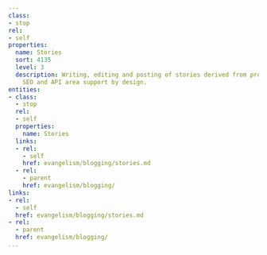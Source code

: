 ```yaml
---
class:
- stop
rel:
- self
properties:
  name: Stories
  sort: 4135
  level: 3
  description: Writing, editing and posting of stories derived from projects, with
    SEO and API area support by design.
entities:
- class:
  - stop
  rel:
  - self
  properties:
    name: Stories
  links:
  - rel:
    - self
    href: evangelism/blogging/stories.md
  - rel:
    - parent
    href: evangelism/blogging/
links:
- rel:
  - self
  href: evangelism/blogging/stories.md
- rel:
  - parent
  href: evangelism/blogging/
...
```

